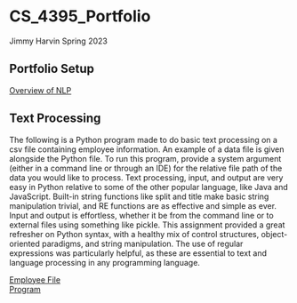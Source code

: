 # CS_4395_Portfolio
Jimmy Harvin
Spring 2023

## Portfolio Setup
[Overview of NLP](https://github.com/JimmyHF/CS_4395_Portfolio/blob/main/CS%204395%20Overview%20of%20NLP.pdf)

## Text Processing
The following is a Python program made to do basic text processing on a csv file containing employee information. An example of a data file is given alongside the Python file. To run this program, provide a system argument (either in a command line or through an IDE) for the relative file path of the data you would like to process. Text processing, input, and output are very easy in Python relative to some of the other popular language, like Java and JavaScript. Built-in string functions like split and title make basic string manipulation trivial, and RE functions are as effective and simple as ever. Input and output is effortless, whether it be from the command line or to external files using something like pickle. This assignment provided a great refresher on Python syntax, with a healthy mix of control structures, object-oriented paradigms, and string manipulation. The use of regular expressions was particularly helpful, as these are essential to text and language processing in any programming language. <br/>

[Employee File](https://github.com/JimmyHF/CS_4395_Portfolio/blob/main/data.csv)<br/>
[Program](https://github.com/JimmyHF/CS_4395_Portfolio/blob/main/jah200003a1.py)
